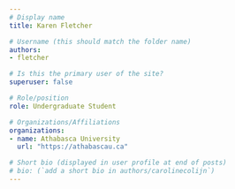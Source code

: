```yaml
---
# Display name
title: Karen Fletcher

# Username (this should match the folder name)
authors:
- fletcher

# Is this the primary user of the site?
superuser: false

# Role/position
role: Undergraduate Student

# Organizations/Affiliations
organizations:
- name: Athabasca University
  url: "https://athabascau.ca"

# Short bio (displayed in user profile at end of posts)
# bio: (`add a short bio in authors/carolinecolijn`)
---
```

